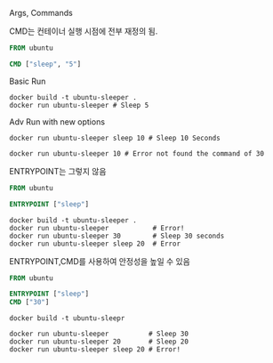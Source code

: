 Args, Commands

CMD는 컨테이너 실행 시점에 전부 재정의 됨.

```Dockerfile
FROM ubuntu

CMD ["sleep", "5"]
```

Basic Run

```shell
docker build -t ubuntu-sleeper .
docker run ubuntu-sleeper # Sleep 5
```

Adv Run with new options

```shell
docker run ubuntu-sleeper sleep 10 # Sleep 10 Seconds

docker run ubuntu-sleeper 10 # Error not found the command of 30
```

ENTRYPOINT는 그렇지 않음

```Dockerfile
FROM ubuntu

ENTRYPOINT ["sleep"]
```

```shell
docker build -t ubuntu-sleeper .
docker run ubuntu-sleeper           # Error!
docker run ubuntu-sleeper 30        # Sleep 30 seconds
docker run ubuntu-sleeper sleep 20  # Error
```

ENTRYPOINT,CMD를 사용하여 안정성을 높일 수 있음

```Dockerfile
FROM ubuntu

ENTRYPOINT ["sleep"]
CMD ["30"]
```

```shell
docker build -t ubuntu-sleepr

docker run ubuntu-sleeper          # Sleep 30
docker run ubuntu-sleeper 20       # Sleep 20
docker run ubuntu-sleeper sleep 20 # Error!
```